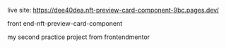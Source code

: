 live site: https://dee40dea.nft-preview-card-component-9bc.pages.dev/

front end-nft-preview-card-component

my second practice project from frontendmentor

 
